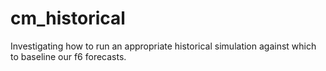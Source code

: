 # cm_historical
Investigating how to run an appropriate historical simulation against which to baseline our f6 forecasts. 
